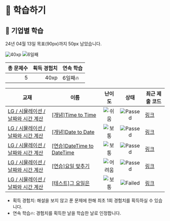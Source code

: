 # 📖 학습하기

## 🚀 기업별 학습
24년 04월 13일 목표(90px)까지 50px 남았습니다.

![40xp](https://img.shields.io/badge/EXP-40xp-%235cb85c.svg?for-the-badge)
![6일째](https://img.shields.io/badge/연속학습-6일째-%23E34F26.svg?for-the-badge)

|총 문제수|획득 경험치|연속 학습|
|---:|---:|---|
5|40xp|6일째🔥|

|교재|이름|난이도|상태|최근 제출 코드|
|---|---|:---:|:---:|---|
|[LG / 시뮬레이션 / 날짜와 시간 계산](https://www.codetree.ai/missions?missionId=19)|[[개념]Time to Time](https://www.codetree.ai/missions/19/problems/time-to-time)|![쉬움][easy]|![Passed][passed]|[링크](https://github.com/songyi1229/codetree-TILs/blob/main/240413/Time%20to%20Time/time-to-time.py)|
|[LG / 시뮬레이션 / 날짜와 시간 계산](https://www.codetree.ai/missions?missionId=19)|[[개념]Date to Date](https://www.codetree.ai/missions/19/problems/date-to-date)|![보통][medium]|![Passed][passed]|[링크](https://github.com/songyi1229/codetree-TILs/blob/main/240413/Date%20to%20Date/date-to-date.py)|
|[LG / 시뮬레이션 / 날짜와 시간 계산](https://www.codetree.ai/missions?missionId=19)|[[연습]DateTime to DateTime](https://www.codetree.ai/missions/19/problems/datetime-to-datetime)|![보통][medium]|![Passed][passed]|[링크](https://github.com/songyi1229/codetree-TILs/blob/main/240413/DateTime%20to%20DateTime/datetime-to-datetime.py)|
|[LG / 시뮬레이션 / 날짜와 시간 계산](https://www.codetree.ai/missions?missionId=19)|[[연습]요일 맞추기](https://www.codetree.ai/missions/19/problems/guess-day-of-week)|![어려움][hard]|![Passed][passed]|[링크](https://github.com/songyi1229/codetree-TILs/blob/main/240413/%EC%9A%94%EC%9D%BC%20%EB%A7%9E%EC%B6%94%EA%B8%B0/guess-day-of-week.py)|
|[LG / 시뮬레이션 / 날짜와 시간 계산](https://www.codetree.ai/missions?missionId=19)|[[테스트]그 요일은](https://www.codetree.ai/missions/19/problems/the-day-of-the-day)|![보통][medium]|![Failed][failed]|[링크](https://github.com/songyi1229/codetree-TILs/blob/main/240413/%EA%B7%B8%20%EC%9A%94%EC%9D%BC%EC%9D%80/the-day-of-the-day.py)|


* 획득 경험치: 해설을 보지 않고 푼 문제에 한해 최초 1회 경험치를 획득하실 수 있습니다.
* 연속 학습🔥: 경험치를 획득한 날을 학습한 날로 인정합니다.










[b5]: https://img.shields.io/badge/Bronze_5-%235D3E31.svg
[b4]: https://img.shields.io/badge/Bronze_4-%235D3E31.svg
[b3]: https://img.shields.io/badge/Bronze_3-%235D3E31.svg
[b2]: https://img.shields.io/badge/Bronze_2-%235D3E31.svg
[b1]: https://img.shields.io/badge/Bronze_1-%235D3E31.svg
[s5]: https://img.shields.io/badge/Silver_5-%23394960.svg
[s4]: https://img.shields.io/badge/Silver_4-%23394960.svg
[s3]: https://img.shields.io/badge/Silver_3-%23394960.svg
[s2]: https://img.shields.io/badge/Silver_2-%23394960.svg
[s1]: https://img.shields.io/badge/Silver_1-%23394960.svg
[g5]: https://img.shields.io/badge/Gold_5-%23FFC433.svg
[g4]: https://img.shields.io/badge/Gold_4-%23FFC433.svg
[g3]: https://img.shields.io/badge/Gold_3-%23FFC433.svg
[g2]: https://img.shields.io/badge/Gold_2-%23FFC433.svg
[g1]: https://img.shields.io/badge/Gold_1-%23FFC433.svg
[p5]: https://img.shields.io/badge/Platinum_5-%2376DDD8.svg
[p4]: https://img.shields.io/badge/Platinum_4-%2376DDD8.svg
[p3]: https://img.shields.io/badge/Platinum_3-%2376DDD8.svg
[p2]: https://img.shields.io/badge/Platinum_2-%2376DDD8.svg
[p1]: https://img.shields.io/badge/Platinum_1-%2376DDD8.svg
[passed]: https://img.shields.io/badge/Passed-%23009D27.svg
[failed]: https://img.shields.io/badge/Failed-%23D24D57.svg
[easy]: https://img.shields.io/badge/쉬움-%235cb85c.svg?for-the-badge
[medium]: https://img.shields.io/badge/보통-%23FFC433.svg?for-the-badge
[hard]: https://img.shields.io/badge/어려움-%23D24D57.svg?for-the-badge